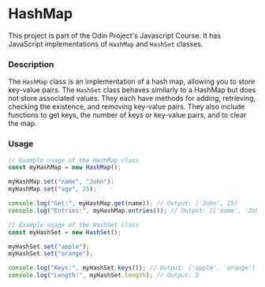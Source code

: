 # HashMap

This project is part of the Odin Project's Javascript Course.
It has JavaScript implementations of `HashMap` and `HashSet` classes.

### Description

The `HashMap` class is an implementation of a hash map, allowing you to store key-value pairs.
The `HashSet` class behaves similarly to a HashMap but does not store associated values.
They each have methods for adding, retrieving, checking the existence, and removing key-value pairs. They also include functions to get keys, the number of keys or key-value pairs, and to clear the map.

### Usage

```javascript
// Example usage of the HashMap class
const myHashMap = new HashMap();

myHashMap.set("name", "John");
myHashMap.set("age", 25);

console.log("Get:", myHashMap.get(name)); // Output: ['John', 25]
console.log("Entries:", myHashMap.entries()); // Output: [['name', 'John'], ['age', 25]]

// Example usage of the HashSet class
const myHashSet = new HashSet();

myHashSet.set("apple");
myHashSet.set("orange");

console.log("Keys:", myHashSet.keys()); // Output: ['apple', 'orange']
console.log("Length:", myHashSet.length); // Output: 2
```
